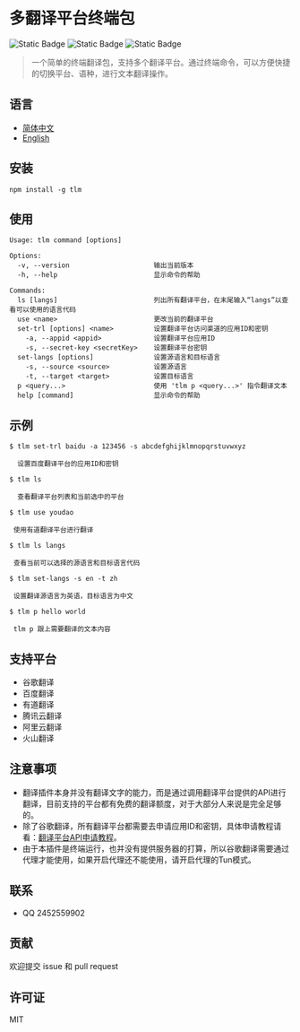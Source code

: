 # 多翻译平台终端包

![Static Badge](https://img.shields.io/badge/npm-6.14.17-blue)
![Static Badge](https://img.shields.io/badge/node->=14.8.0-97CA00)
![Static Badge](https://img.shields.io/badge/licenes-MIT-97CA00)

> 一个简单的终端翻译包，支持多个翻译平台。通过终端命令，可以方便快捷的切换平台、语种，进行文本翻译操作。

## 语言

- [简体中文](README.md)
- [English](README_EN.md)

  
## 安装

```
npm install -g tlm
```

## 使用

```
Usage: tlm command [options]

Options:
  -v, --version                     输出当前版本
  -h, --help                        显示命令的帮助

Commands:
  ls [langs]                        列出所有翻译平台，在末尾输入“langs”以查看可以使用的语言代码
  use <name>                        更改当前的翻译平台
  set-trl [options] <name>          设置翻译平台访问渠道的应用ID和密钥
    -a, --appid <appid>             设置翻译平台应用ID
    -s, --secret-key <secretKey>    设置翻译平台密钥
  set-langs [options]               设置源语言和目标语言
    -s, --source <source>           设置源语言
    -t, --target <target>           设置目标语言
  p <query...>                      使用 'tlm p <query...>' 指令翻译文本
  help [command]                    显示命令的帮助
```

## 示例

```
$ tlm set-trl baidu -a 123456 -s abcdefghijklmnopqrstuvwxyz

  设置百度翻译平台的应用ID和密钥

$ tlm ls

  查看翻译平台列表和当前选中的平台

$ tlm use youdao
 
 使用有道翻译平台进行翻译

$ tlm ls langs
  
 查看当前可以选择的源语言和目标语言代码
 
$ tlm set-langs -s en -t zh

 设置翻译源语言为英语，目标语言为中文
 
$ tlm p hello world

 tlm p 跟上需要翻译的文本内容
```
## 支持平台

- 谷歌翻译
- 百度翻译
- 有道翻译
- 腾讯云翻译
- 阿里云翻译
- 火山翻译

## 注意事项

- 翻译插件本身并没有翻译文字的能力，而是通过调用翻译平台提供的API进行翻译，目前支持的平台都有免费的翻译额度，对于大部分人来说是完全足够的。
- 除了谷歌翻译，所有翻译平台都需要去申请应用ID和密钥，具体申请教程请看：[翻译平台API申请教程](https://flowus.cn/chiko_tlm/share/c721cbc9-6537-41e5-99b9-fd6299ec5b01?code=B8NQGQ)。
- 由于本插件是终端运行，也并没有提供服务器的打算，所以谷歌翻译需要通过代理才能使用，如果开启代理还不能使用，请开启代理的Tun模式。


## 联系

- QQ 2452559902

## 贡献

欢迎提交 issue 和 pull request

## 许可证

MIT